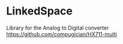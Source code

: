# LinkedSpace

Library for the Analog to Digital converter https://github.com/compugician/HX711-multi
